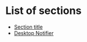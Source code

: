 # List of sections

- [Section title](filename.md)
- [Desktop Notifier](https://github.com/sujanrupu/learn-python/tree/main/contrib/mini-projects/Desktop_Notifier)

